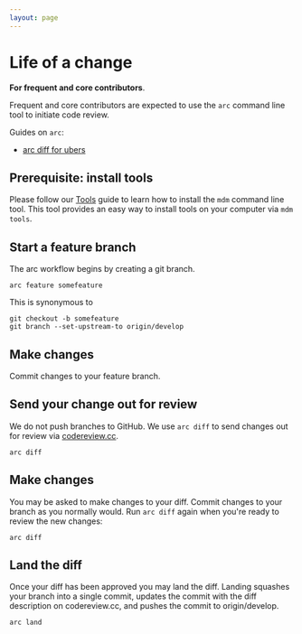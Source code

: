 ```yaml
---
layout: page
---
```


# Life of a change

**For frequent and core contributors**.

Frequent and core contributors are expected to use the `arc` command line tool to initiate code review.

Guides on `arc`:

- [arc diff for ubers](http://sectioneight.github.io/arc-diff-for-ubers/#/)

## Prerequisite: install tools

Please follow our [Tools](tools) guide to learn how to install the `mdm` command line tool. This tool provides an easy way to install tools on your computer via `mdm tools`.

## Start a feature branch

The arc workflow begins by creating a git branch.

    arc feature somefeature

This is synonymous to

    git checkout -b somefeature
    git branch --set-upstream-to origin/develop

## Make changes

Commit changes to your feature branch.

## Send your change out for review

We do not push branches to GitHub. We use `arc diff` to send changes out for review via [codereview.cc](http://codereview.cc).

    arc diff

## Make changes

You may be asked to make changes to your diff. Commit changes to your branch as you normally would. Run `arc diff` again when you're ready to review the new changes:

    arc diff

## Land the diff

Once your diff has been approved you may land the diff. Landing squashes your branch into a single commit, updates the commit with the diff description on codereview.cc, and pushes the commit to origin/develop.

    arc land
